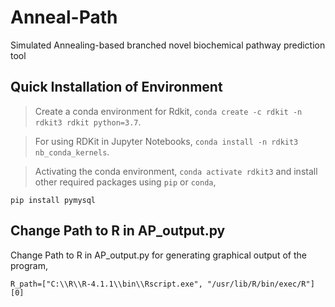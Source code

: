 # Anneal-Path
Simulated Annealing-based branched novel biochemical pathway prediction tool

## Quick Installation of Environment

> Create a conda environment for Rdkit, `conda create -c rdkit -n rdkit3 rdkit python=3.7`.

> For using RDKit in Jupyter Notebooks, `conda install -n rdkit3 nb_conda_kernels`.

> Activating the conda environment, `conda activate rdkit3` and install other required packages using `pip` or `conda`,
```
pip install pymysql
```

## Change Path to R in AP_output.py 
Change Path to R in AP_output.py for generating graphical output of the program,
```
R_path=["C:\\R\\R-4.1.1\\bin\\Rscript.exe", "/usr/lib/R/bin/exec/R"][0]
```
